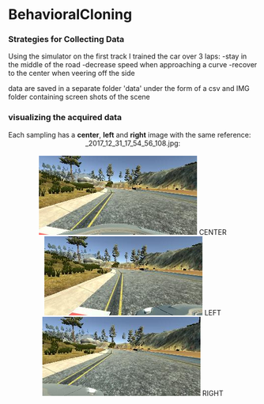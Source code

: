# BehavioralCloning

<h3>Strategies for Collecting Data</h3>

Using the simulator on the first track I trained the car over 3 laps:
-stay in the middle of the road
-decrease speed when approaching a curve
-recover to the center when veering off the side

data are saved in a separate folder 'data' under the form of a csv and IMG folder containing screen shots of the scene

<h3> visualizing the acquired data </h3>
Each sampling has a <b>center</b>, <b>left</b> and <b>right</b> image with the same reference:<br>
<center><left><right>_2017_12_31_17_54_56_108.jpg: <br><br>
<img src="assets/center_2017_12_31_17_54_56_108.jpg"> CENTER </img><br>
<img src="assets/left_2017_12_31_17_54_56_108.jpg"> LEFT </img><br>
<img src="assets/right_2017_12_31_17_54_56_108.jpg"> RIGHT </img><br>


